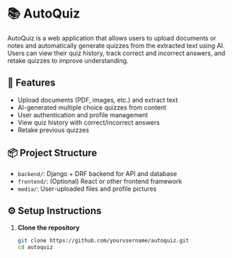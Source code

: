 # 📚 AutoQuiz

AutoQuiz is a web application that allows users to upload documents or notes and automatically generate quizzes from the extracted text using AI. Users can view their quiz history, track correct and incorrect answers, and retake quizzes to improve understanding.

## 🚀 Features

- Upload documents (PDF, images, etc.) and extract text
- AI-generated multiple choice quizzes from content
- User authentication and profile management
- View quiz history with correct/incorrect answers
- Retake previous quizzes

## 📦 Project Structure

- `backend/`: Django + DRF backend for API and database
- `frontend/`: (Optional) React or other frontend framework
- `media/`: User-uploaded files and profile pictures

## ⚙️ Setup Instructions

1. **Clone the repository**
   ```bash
   git clone https://github.com/yourusername/autoquiz.git
   cd autoquiz
